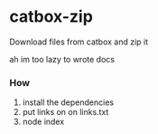 # catbox-zip
Download files from catbox and zip it

ah im too lazy to wrote docs

### How

1. install the dependencies
2. put links on on links.txt
3. node index